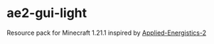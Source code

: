 # ae2-gui-light

Resource pack for Minecraft 1.21.1 inspired by [Applied-Energistics-2](https://github.com/AppliedEnergistics/Applied-Energistics-2)
